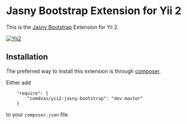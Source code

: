 Jasny Bootstrap Extension for Yii 2
===========================

This is the [Jasny Bootstrap](http://www.jasny.net/bootstrap/) Extension for Yii 2.

[![Yii2](https://img.shields.io/badge/Powered_by-Yii_Framework-green.svg?style=flat)](http://www.yiiframework.com/)

Installation
------------

The preferred way to install this extension is through [composer](http://getcomposer.org/download/).

Either add

```
    "require": {
        "comdvas/yii2-jasny-bootstrap": "dev-master"
    }
```

to your `composer.json` file.
